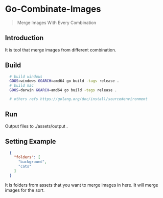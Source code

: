 # Go-Combinate-Images

> Merge Images With Every Combination

## Introduction

It is tool that merge images from different combination.

## Build

```sh
  # build windows
  GOOS=windows GOARCH=amd64 go build -tags release .
  # build mac
  GOOS=darwin GOARCH=amd64 go build -tags release .

  # others refs https://golang.org/doc/install/source#environment
```

## Run

Output files to ./assets/output .

## Setting Example

```json
  {
    "folders": [
      "background",
      "cats"
    ]
  }
```

It is folders from assets that you want to merge images in here. It will merge images for the sort.